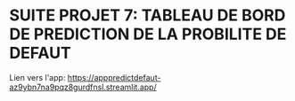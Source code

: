# SUITE PROJET 7: TABLEAU DE BORD DE PREDICTION DE LA PROBILITE DE DEFAUT

Lien vers l'app: https://apppredictdefaut-az9ybn7na9pqz8gurdfnsl.streamlit.app/

